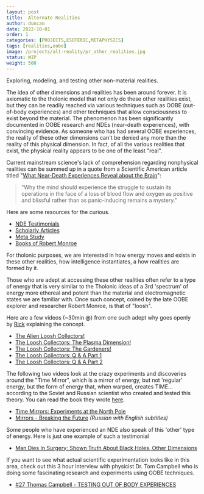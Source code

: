 ```yaml
---
layout: post
title:  Alternate Realities
author: duncan
date: 2022-10-01
order: 1
categories: [PROJECTS,ESOTERIC,METAPHYSICS]
tags: [realities,oobe]
image: /projects/alt-reality/pr_other_realities.jpg
status: WIP
weight: 500
---
```


Exploring, modeling, and testing other non-material realities.

<!--more--> 

The idea of other dimensions and realities has been around forever. It is axiomatic to the tholonic model that not only do these other realities exist, but they can be readily reached via various techniques such as OOBE (out-of-body experiences) and other techniques that allow consciousness to exist beyond the material. The phenomenon has been significantly documented in OOBE research and NDEs (near-death experiences), with convincing evidence. As someone who has had several OOBE experiences, the reality of these other dimensions can't be denied any more than the reality of this physical dimension. In fact, of all the various realities that exist, the physical reality appears to be one of the least "real".

Current mainstream science's lack of comprehension regarding nonphysical realities can be summed up in a quote from a Scientific American article titled "[What Near-Death Experiences Reveal about the Brain](https://www.scientificamerican.com/article/what-near-death-experiences-reveal-about-the-brain/)":

>"Why the mind should experience the struggle to sustain its operations in the face of a loss of blood flow and oxygen as positive and blissful rather than as panic-inducing remains a mystery."

Here are some resources for the curious.

- [NDE Testimonials](https://www.youtube.com/@TheOtherSideNDEYT)
- [Scholarly Articles](https://www.youtube.com/@TheOtherSideNDEYT)
- [Meta Study](https://www.ncbi.nlm.nih.gov/pmc/articles/PMC9108988/)
- [Books of Robert Monroe](https://www.amazon.com/Books-Robert-Monroe/s?rh=n%3A283155%2Cp_27%3ARobert+Monroe)

For tholonic purposes, we are interested in how energy moves and exists in these other realities, how intelligence instantiates, a how realities are formed by it.

Those who are adept at accessing these other realities often refer to a type of energy that is very similar to the Tholonic ideas of a 3rd 'spectrum' of energy more ethereal and potent than the material and electromagnetic states we are familiar with.  Once such concept, coined by the late OOBE explorer and researcher Robert Monroe, is that of "loosh". 

Here are a few videos (~30min @) from one such adept why goes openly by [Rick](https://www.youtube.com/@astralclub5964) explaining the concept.

- [The Alien Loosh Collectors!](https://youtu.be/jLLsbEtG6vs)
- [The Loosh Collectors: The Plasma Dimension!](https://youtu.be/TParEHIT7B8)
- [The Loosh Collectors: The Gardeners!](https://youtu.be/UwYDKdJ9MkA)
- [The Loosh Collectors: Q & A Part 1](https://youtu.be/jxQCrrBo8Kg)
- [The Loosh Collectors: Q & A Part 2](https://youtu.be/DhWienDn_Jc)


The following two videos look at the crazy experiments and discoveries around the "Time Mirror", which is a mirror of energy, but not 'regular' energy, but the form of energy that, when warped, creates TIME... according to the Soviet and Russian scientist who created and tested this theory. You can read the book they wrote [here](/material/book_cosmic_cons_of_humanity.html).

- [Time Mirrors: Experiments at the North Pole](https://www.youtube.com/watch?v=WP1uNa45_Yk)
- [Mirrors - Breaking the Future](https://www.youtube.com/watch?v=QXJ3FvUBX4E) *(Russian with English subtitles)*

Some people who have experienced an NDE also speak of this 'other' type of energy.  Here is just one example of such a testimonial

- [Man Dies In Surgery; Shown Truth About Black Holes, Other Dimensions](https://www.youtube.com/watch?v=zQTgiXdFZrw)

If you want to see what actual scientific experimentation looks like in this area, check out this 3 hour interview with  physicist Dr. Tom Campbell who is doing some fascinating research and experiments using OOBE techniques.

- [#27 Thomas Campbell - TESTING OUT OF BODY EXPERIENCES](https://www.youtube.com/watch?v=5d3B0cxcllA)
